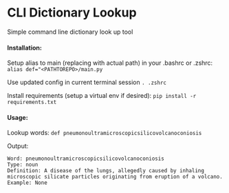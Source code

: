 # CLI Dictionary Lookup
Simple command line dictionary look up tool

#### Installation:
Setup alias to main (replacing <PATHTOREPO> with actual path) in your .bashrc or .zshrc:
`alias def="<PATHTOREPO>/main.py`

Use updated config in current terminal session
`. .zshrc`

Install requirements (setup a virtual env if desired):
`pip install -r requirements.txt`

#### Usage:

Lookup words:
`def pneumonoultramicroscopicsilicovolcanoconiosis`

Output:

```
Word: pneumonoultramicroscopicsilicovolcanoconiosis
Type: noun
Definition: A disease of the lungs, allegedly caused by inhaling microscopic silicate particles originating from eruption of a volcano.
Example: None
```
